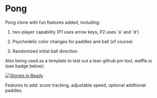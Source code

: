 # Pong
Pong clone with fun features added, including:

1. two-player capability (P1 uses arrow keys, P2 uses 'a' and 'd')

2. Psychedelic color changes for paddles and ball (of course)

3. Randomized initial ball direction.

Also being used as a template to test out a lean github pm tool, waffle.io (see badge below):

[![Stories in Ready](https://badge.waffle.io/bistacos/pong.svg?label=ready&title=Ready)](http://waffle.io/bistacos/pong)

Features to add: score tracking, adjustable speed, optional additional paddles.
